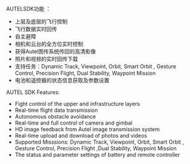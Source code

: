 AUTELSDK功能 ：

- 上层及底层的⻜⾏控制
- ⻜⾏数据实时回传
- ⾃主避障
- 相机和云台的全⽅位实时控制
- 获得Autel图传系统传回的⾼清影像
- 照⽚和视频的实时回传下载
- ⽀持任务：Dynamic Track, Viewpoint, Orbit, Smart Orbit , Gesture Control, Precision Flight, Dual Stability, Waypoint Mission
- 电池和遥控器的状态信息获取及参数设置



AUTEL SDK Features:

- Fight control of the upper and infrastructure layers
- Real-time flight data transmission
- Autonomous obstacle avoidance
- Real-time and full control of camera and gimbal
- HD image feedback from Autel image transmission system
- Real-time upload and download of photos and videos
- Supported Misssions: Dynamic Track, Viewpoint, Orbit, Smart Orbit , Gesture Control, Precision Flight ,Dual Stability, Waypoint Mission
- The status and parameter settings of battery and remote controller

